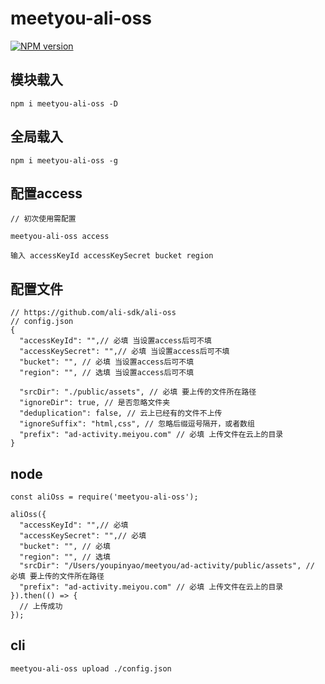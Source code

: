 # meetyou-ali-oss

[![NPM version][npm-image]][npm-url]

[npm-image]: https://img.shields.io/npm/v/meetyou-ali-oss.svg?style=flat-square
[npm-url]: https://www.npmjs.com/package/meetyou-ali-oss


## 模块载入
```
npm i meetyou-ali-oss -D
```

## 全局载入
```
npm i meetyou-ali-oss -g
```

## 配置access

```
// 初次使用需配置

meetyou-ali-oss access

输入 accessKeyId accessKeySecret bucket region
```

## 配置文件
```
// https://github.com/ali-sdk/ali-oss
// config.json
{
  "accessKeyId": "",// 必填 当设置access后可不填
  "accessKeySecret": "",// 必填 当设置access后可不填
  "bucket": "", // 必填 当设置access后可不填
  "region": "", // 选填 当设置access后可不填
  
  "srcDir": "./public/assets", // 必填 要上传的文件所在路径
  "ignoreDir": true, // 是否忽略文件夹
  "deduplication": false, // 云上已经有的文件不上传
  "ignoreSuffix": "html,css", // 忽略后缀逗号隔开，或者数组
  "prefix": "ad-activity.meiyou.com" // 必填 上传文件在云上的目录
}
```

## node

```
const aliOss = require('meetyou-ali-oss');

aliOss({
  "accessKeyId": "",// 必填
  "accessKeySecret": "",// 必填
  "bucket": "", // 必填
  "region": "", // 选填
  "srcDir": "/Users/youpinyao/meetyou/ad-activity/public/assets", // 必填 要上传的文件所在路径
  "prefix": "ad-activity.meiyou.com" // 必填 上传文件在云上的目录
}).then(() => {
  // 上传成功
});
```

## cli

```
meetyou-ali-oss upload ./config.json
```